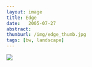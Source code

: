 ```yaml
---
layout: image
title: Edge
date:   2005-07-27
abstract: 
thumburl: /img/edge_thumb.jpg
tags: [bw, landscape]
---
```

![](/img/edge.jpg)

